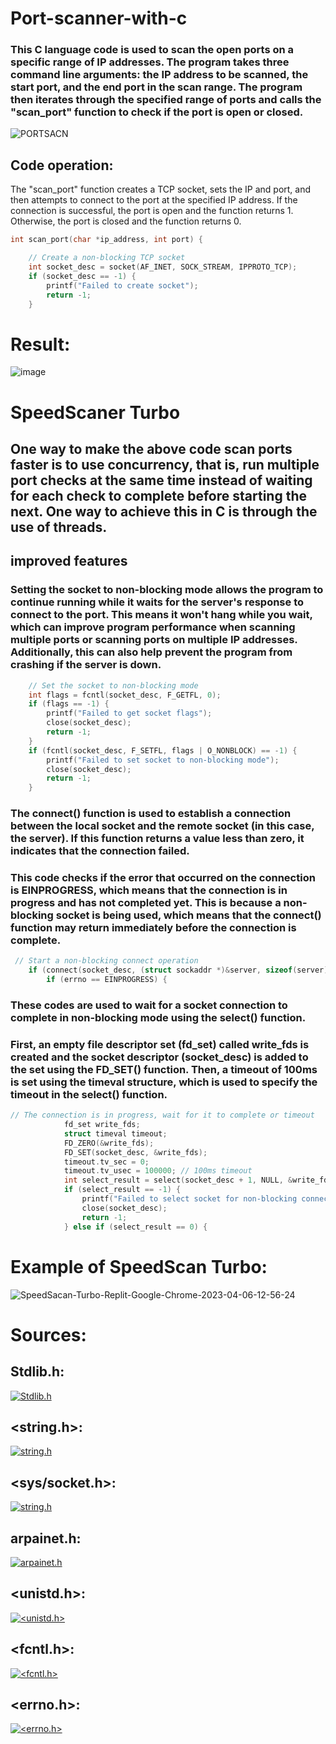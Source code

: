 # Port-scanner-with-c
### This C language code is used to scan the open ports on a specific range of IP addresses. The program takes three command line arguments: the IP address to be scanned, the start port, and the end port in the scan range. The program then iterates through the specified range of ports and calls the "scan_port" function to check if the port is open or closed.
![PORTSACN](https://user-images.githubusercontent.com/90658763/230355208-32763816-539d-418f-b6bb-a2f4e6a2a9ba.gif)

## Code operation:
The "scan_port" function creates a TCP socket, sets the IP and port, and then attempts to connect to the port at the specified IP address. If the connection is successful, the port is open and the function returns 1. Otherwise, the port is closed and the function returns 0.
``` C
int scan_port(char *ip_address, int port) {

    // Create a non-blocking TCP socket
    int socket_desc = socket(AF_INET, SOCK_STREAM, IPPROTO_TCP);
    if (socket_desc == -1) {
        printf("Failed to create socket");
        return -1;
    }
```
# Result:
![image](https://user-images.githubusercontent.com/90658763/230356458-29a23413-73d7-4815-8f52-bb7ae090d8f6.png)

# SpeedScaner Turbo
## One way to make the above code scan ports faster is to use concurrency, that is, run multiple port checks at the same time instead of waiting for each check to complete before starting the next. One way to achieve this in C is through the use of threads.

## improved features

### Setting the socket to non-blocking mode allows the program to continue running while it waits for the server's response to connect to the port. This means it won't hang while you wait, which can improve program performance when scanning multiple ports or scanning ports on multiple IP addresses. Additionally, this can also help prevent the program from crashing if the server is down.
``` C
    // Set the socket to non-blocking mode
    int flags = fcntl(socket_desc, F_GETFL, 0);
    if (flags == -1) {
        printf("Failed to get socket flags");
        close(socket_desc);
        return -1;
    }
    if (fcntl(socket_desc, F_SETFL, flags | O_NONBLOCK) == -1) {
        printf("Failed to set socket to non-blocking mode");
        close(socket_desc);
        return -1;
    }
  ```
### The connect() function is used to establish a connection between the local socket and the remote socket (in this case, the server). If this function returns a value less than zero, it indicates that the connection failed.
### This code checks if the error that occurred on the connection is EINPROGRESS, which means that the connection is in progress and has not completed yet. This is because a non-blocking socket is being used, which means that the connect() function may return immediately before the connection is complete.
``` C
 // Start a non-blocking connect operation
    if (connect(socket_desc, (struct sockaddr *)&server, sizeof(server)) < 0) {
        if (errno == EINPROGRESS) {
 ```
### These codes are used to wait for a socket connection to complete in non-blocking mode using the select() function.
### First, an empty file descriptor set (fd_set) called write_fds is created and the socket descriptor (socket_desc) is added to the set using the FD_SET() function. Then, a timeout of 100ms is set using the timeval structure, which is used to specify the timeout in the select() function.
``` C
// The connection is in progress, wait for it to complete or timeout
            fd_set write_fds;
            struct timeval timeout;
            FD_ZERO(&write_fds);
            FD_SET(socket_desc, &write_fds);
            timeout.tv_sec = 0;
            timeout.tv_usec = 100000; // 100ms timeout
            int select_result = select(socket_desc + 1, NULL, &write_fds, NULL, &timeout);
            if (select_result == -1) {
                printf("Failed to select socket for non-blocking connect");
                close(socket_desc);
                return -1;
            } else if (select_result == 0) {
```

  # Example of SpeedScan Turbo:
![SpeedSacan-Turbo-Replit-Google-Chrome-2023-04-06-12-56-24](https://user-images.githubusercontent.com/90658763/230359068-a03a5258-b613-4472-bbd7-de6da453ece9.gif)
 # Sources:
 ## Stdlib.h:
 [![Stdlib.h](https://user-images.githubusercontent.com/90658763/230360437-bb4d1f84-8c0f-4641-8bc6-89882c644425.png)](https://es.wikipedia.org/wiki/Stdlib.h)
 ## <string.h>:
 [![string.h](https://user-images.githubusercontent.com/90658763/230360901-e9363243-d973-4c12-bd5f-81b72f7c7a6e.png)](https://www.scaler.com/topics/string-h-in-c/)
 ## <sys/socket.h>:
 [![string.h](https://user-images.githubusercontent.com/90658763/230361507-e39c4d04-4c0f-45d0-ab66-6144caa69bf6.png)](https://pubs.opengroup.org/onlinepubs/009695399/basedefs/sys/socket.h.html)
 ## arpainet.h:
 [![arpainet.h](https://user-images.githubusercontent.com/90658763/230363791-ad1d21c4-713e-4f40-968f-69267492b9ea.png)](https://pubs.opengroup.org/onlinepubs/7908799/xns/arpainet.h.html)
## <unistd.h>:
[![<unistd.h>](https://user-images.githubusercontent.com/90658763/230364451-d337ef8d-c49d-4d5b-a63f-40a4fec54a5f.png)](https://pubs.opengroup.org/onlinepubs/7908799/xsh/unistd.h.html)
## <fcntl.h>:
 [![<fcntl.h>](https://user-images.githubusercontent.com/90658763/230364888-2d4a42b5-9a85-4050-9edc-3c06430d071e.png)
](https://pubs.opengroup.org/onlinepubs/000095399/basedefs/fcntl.h.html)
## <errno.h>:
 [![<errno.h>](https://user-images.githubusercontent.com/90658763/230365415-253a4a3a-ac2e-4580-b420-c3b2348f7145.png)](https://www.linuxadictos.com/errno-h-un-poco-de-historia-unixlinux.html)



